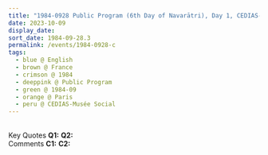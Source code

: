```yaml
---
title: "1984-0928 Public Program (6th Day of Navarātri), Day 1, CEDIAS-Musée Social, 5, Rue las Cases, Paris, France (other date 0929)"
date: 2023-10-09
display_date: 
sort_date: 1984-09-28.3
permalink: /events/1984-0928-c
tags:
  - blue @ English
  - brown @ France
  - crimson @ 1984
  - deeppink @ Public Program
  - green @ 1984-09
  - orange @ Paris
  - peru @ CEDIAS-Musée Social
---
```


<br>

<wave-list>
  <list-title color="DarkSeaGreen" width="55">Key Quotes</list-title>
  <list-item color="BlanchedAlmond" width="280"><b>Q1:</b> <i></i></list-item>
  <list-item color="Lavender" width="280"><b>Q2:</b> <i></i></list-item>
</wave-list>

<br>

<wave-list>
  <list-title color="DarkSeaGreen" width="55">Comments</list-title>
  <list-item color="BlanchedAlmond" width="280"><b>C1:</b> <i></i></list-item>
  <list-item color="Lavender" width="280"><b>C2:</b> <i></i></list-item>
</wave-list>